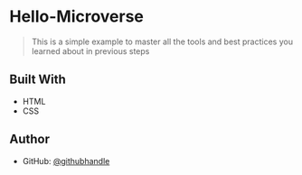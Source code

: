 # Hello-Microverse
> This is a simple example to master all the tools and best practices you learned about in previous steps


## Built With
- HTML
- CSS


## Author
- GitHub: [@githubhandle](https://github.com/NasKhalil)
